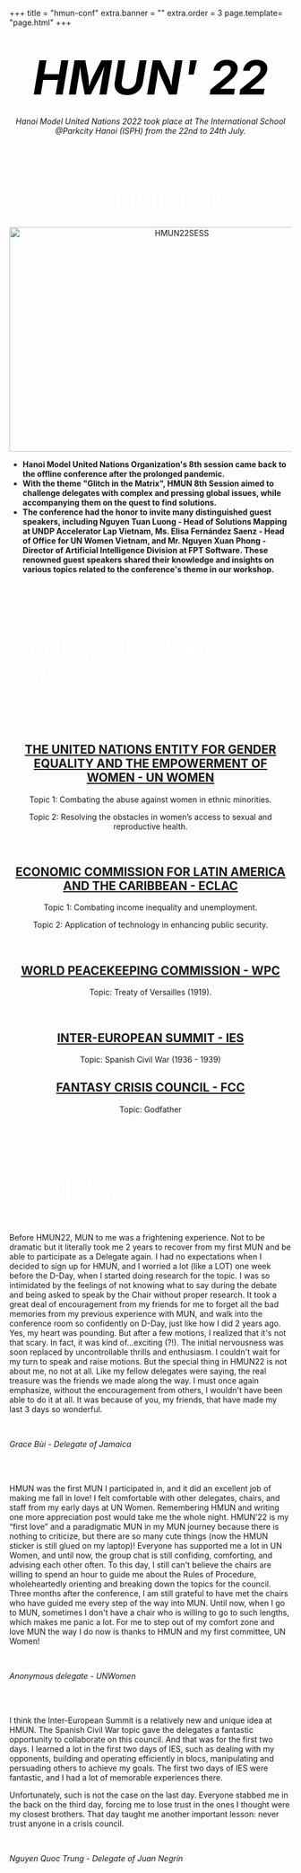 +++
title = "hmun-conf"
extra.banner = ""
extra.order = 3
page.template= "page.html"
+++


<center>

# *<span style="font-size:3em; color: black;">HMUN' 22</span>*

*Hanoi Model United Nations 2022 took place at The International School @Parkcity Hanoi (ISPH) from the 22nd to 24th July.*

<br /><br />

# <span style="color: white;font-size:1.7em;">HIGHLIGHTS</span>

<img src="/hmun22sess.png" alt="HMUN22SESS" width="600" height="400">
<br />


</center>

- **Hanoi Model United Nations Organization's 8th session came back to the offline conference after the prolonged pandemic.** 
- **With the theme "Glitch in the Matrix", HMUN 8th Session aimed to challenge delegates with complex and pressing global issues, while accompanying them on the quest to find solutions.**
- **The conference had the honor to invite many distinguished guest speakers, including Nguyen Tuan Luong - Head of Solutions Mapping at UNDP Accelerator Lap Vietnam, Ms. Elisa Fernández Saenz - Head of Office for UN Women Vietnam, and Mr. Nguyen Xuan Phong - Director of Artificial Intelligence Division at FPT Software. These renowned guest speakers shared their knowledge and insights on various topics related to the conference's theme in our workshop.**

<br /><br /><br/>

# <span style="color: white;font-size:1.7em;">COUNCILS AND TOPICS</span>
<br/><br/>
<center>

## <u>THE UNITED NATIONS ENTITY FOR GENDER EQUALITY AND THE EMPOWERMENT OF WOMEN - UN WOMEN</u>

Topic 1: Combating the abuse against women in ethnic minorities.

Topic 2: Resolving the obstacles in women’s access to sexual and reproductive health.

<br/>

## <u>ECONOMIC COMMISSION FOR LATIN AMERICA AND THE CARIBBEAN - ECLAC</u>

Topic 1: Combating income inequality and unemployment.

Topic 2: Application of technology in enhancing public security.

<br/>

## <u>WORLD PEACEKEEPING COMMISSION - WPC</u>

Topic: Treaty of Versailles (1919).

<br/>

## <u>INTER-EUROPEAN SUMMIT - IES</u>

Topic: Spanish Civil War (1936 - 1939)
<br/>

## <u>FANTASY CRISIS COUNCIL - FCC</u>

Topic: Godfather

<br/><br/><br/>
</center>

# <span style="color: white;font-size:1.7em;">REVIEWS</span>

<br/>

Before HMUN22, MUN to me was a frightening experience. Not to be dramatic but it literally took me 2 years to recover from my first MUN and be able to participate as a Delegate again. I had no expectations when I decided to sign up for HMUN, and I worried a lot (like a LOT) one week before the D-Day, when I started doing research for the topic. I was so intimidated by the feelings of not knowing what to say during the debate and being asked to speak by the Chair without proper research. It took a great deal of encouragement from my friends for me to forget all the bad memories from my previous experience with MUN, and walk into the conference room so confidently on D-Day, just like how I did 2 years ago. Yes, my heart was pounding. But after a few motions, I realized that it's not that scary. In fact, it was kind of...exciting (?!). The initial nervousness was soon replaced by uncontrollable thrills and enthusiasm. I couldn't wait for my turn to speak and raise motions. But the special thing in HMUN22 is not about me, no not at all. Like my fellow delegates were saying, the real treasure was the friends we made along the way. I must once again emphasize, without the encouragement from others, I wouldn't have been able to do it at all. It was because of you, my friends, that have made my last 3 days so wonderful.

<br/>

*Grace Bùi - Delegate of Jamaica*

<br/><br/>

HMUN was the first MUN I participated in, and it did an excellent job of making me fall in love! I felt comfortable with other delegates, chairs, and staff from my early days at UN Women. Remembering HMUN and writing one more appreciation post would take me the whole night. HMUN’22 is my “first love” and a paradigmatic MUN in my MUN journey because there is nothing to criticize, but there are so many cute things (now the HMUN sticker is still glued on my laptop)! Everyone has supported me a lot in UN Women, and until now, the group chat is still confiding, comforting, and advising each other often. To this day, I still can't believe the chairs are willing to spend an hour to guide me about the Rules of Procedure, wholeheartedly orienting and breaking down the topics for the council. Three months after the conference, I am still grateful to have met the chairs who have guided me every step of the way into MUN. Until now, when I go to MUN, sometimes I don't have a chair who is willing to go to such lengths, which makes me panic a lot. For me to step out of my comfort zone and love MUN the way I do now is thanks to HMUN and my first committee, UN Women!

<br/>

*Anonymous delegate - UNWomen*

<br/><br/>

I think the Inter-European Summit is a relatively new and unique idea at HMUN. The Spanish Civil War topic gave the delegates a fantastic opportunity to collaborate on this council. And that was for the first two days. I learned a lot in the first two days of IES, such as dealing with my opponents, building and operating efficiently in blocs, manipulating and persuading others to achieve my goals. The first two days of IES were fantastic, and I had a lot of memorable experiences there.

Unfortunately, such is not the case on the last day. Everyone stabbed me in the back on the third day, forcing me to lose trust in the ones I thought were my closest brothers. That day taught me another important lesson: never trust anyone in a crisis council.

<br/>

*Nguyen Quoc Trung - Delegate of Juan Negrín*